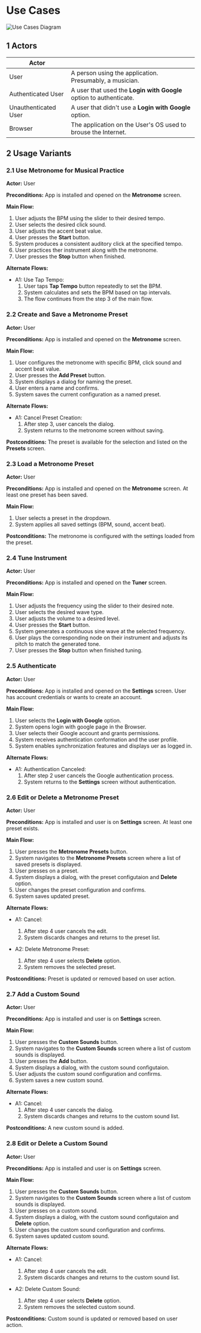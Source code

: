 # Use Cases

![Use Cases Diagram](./use_case_diagram.svg)

## 1 Actors

| Actor                |                                                                    |
|----------------------|--------------------------------------------------------------------|
| User                 | A person using the application. Presumably, a musician.            |
| Authenticated User   | A user that used the **Login with Google** option to authenticate. |
| Unauthenticated User | A user that didn't use a **Login with Google** option.             |
| Browser              | The application on the User's OS used to brouse the Internet.      |


## 2 Usage Variants

### 2.1 Use Metronome for Musical Practice

**Actor:** User

**Preconditions:** App is installed and opened on the **Metronome** screen.

**Main Flow:**
1. User adjusts the BPM using the slider to their desired tempo.
1. User selects the desired click sound.
1. User adjusts the accent beat value.
1. User presses the **Start** button.
1. System produces a consistent auditory click at the specified tempo.
1. User practices ther instrument along with the metronome.
1. User presses the **Stop** button when finished.

**Alternate Flows:**

- A1: Use Tap Tempo:
    1. User taps **Tap Tempo** button repeatedly to set the BPM.
    1. System calculates and sets the BPM based on tap intervals.
    1. The flow continues from the step 3 of the main flow.


### 2.2 Create and Save a Metronome Preset

**Actor:** User

**Preconditions:** App is installed and opened on the **Metronome** screen.

**Main Flow:**
1. User configures the metronome with specific BPM, click sound and accent beat value.
1. User presses the **Add Preset** button.
1. System displays a dialog for naming the preset.
1. User enters a name and confirms.
1. System saves the current configuration as a named preset.

**Alternate Flows:**

- A1: Cancel Preset Creation:
    1. After step 3, user cancels the dialog.
    1. System returns to the metronome screen without saving.

**Postconditions:** The preset is available for the selection and listed on the **Presets** screen.


### 2.3 Load a Metronome Preset

**Actor:** User

**Preconditions:** App is installed and opened on the **Metronome** screen. At least one preset has been saved.

**Main Flow:**
1. User selects a preset in the dropdown.
1. System applies all saved settings (BPM, sound, accent beat).

**Postconditions:** The metronome is configured with the settings loaded from the preset.


### 2.4 Tune Instrument

**Actor:** User

**Preconditions:** App is installed and opened on the **Tuner** screen.

**Main Flow:**
1. User adjusts the frequency using the slider to their desired note.
1. User selects the desired wave type.
1. User adjusts the volume to a desired level.
1. User presses the **Start** button.
1. System generates a continuous sine wave at the selected frequency.
1. User plays the corresponding node on their instrument and adjusts its pitch to match the generated tone.
1. User presses the **Stop** button when finished tuning.


### 2.5 Authenticate

**Actor:** User

**Preconditions:** App is installed and opened on the **Settings** screen. User has account credentials or wants to create an account.

**Main Flow:**
1. User selects the **Login with Google** option.
1. System opens login with google page in the Browser.
1. User selects their Google account and grants permissions.
1. System receives authentication conformation and the user profile.
1. System enables synchronization features and displays uer as logged in.

**Alternate Flows:**

- A1: Authentication Canceled:
    1. After step 2 user cancels the Google authentication process.
    1. System returns to the **Settings** screen without authentication.


### 2.6 Edit or Delete a Metronome Preset

**Actor:** User

**Preconditions:** App is installed and user is on **Settings** screen. At least one preset exists.

**Main Flow:**
1. User presses the **Metronome Presets** button.
1. System navigates to the **Metronome Presets** screen where a list of saved presets is displayed.
1. User presses on a preset.
1. System displays a dialog, with the preset configutaion and **Delete** option.
1. User changes the preset configuration and confirms.
1. System saves updated preset.

**Alternate Flows:**

- A1: Cancel:
    1. After step 4 user cancels the edit.
    1. System discards changes and returns to the preset list.

- A2: Delete Metronome Preset:
    1. After step 4 user selects **Delete** option.
    1. System removes the selected preset.

**Postconditions:** Preset is updated or removed based on user action.



### 2.7 Add a Custom Sound

**Actor:** User

**Preconditions:** App is installed and user is on **Settings** screen.

**Main Flow:**
1. User presses the **Custom Sounds** button.
1. System navigates to the **Custom Sounds** screen where a list of custom sounds is displayed.
1. User presses the **Add** button.
1. System displays a dialog, with the custom sound configutaion.
1. User adjusts the custom sound configuration and confirms.
1. System saves a new custom sound.

**Alternate Flows:**

- A1: Cancel:
    1. After step 4 user cancels the dialog.
    1. System discards changes and returns to the custom sound list.

**Postconditions:** A new custom sound is added.


### 2.8 Edit or Delete a Custom Sound

**Actor:** User

**Preconditions:** App is installed and user is on **Settings** screen.

**Main Flow:**
1. User presses the **Custom Sounds** button.
1. System navigates to the **Custom Sounds** screen where a list of custom sounds is displayed.
1. User presses on a custom sound.
1. System displays a dialog, with the custom sound configutaion and **Delete** option.
1. User changes the custom sound configuration and confirms.
1. System saves updated custom sound.

**Alternate Flows:**

- A1: Cancel:
    1. After step 4 user cancels the edit.
    1. System discards changes and returns to the custom sound list.

- A2: Delete Custom Sound:
    1. After step 4 user selects **Delete** option.
    1. System removes the selected custom sound.

**Postconditions:** Custom sound is updated or removed based on user action.
